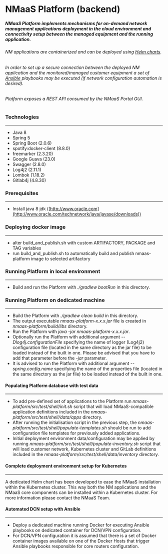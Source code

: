 # NMaaS Platform (backend)

##### NMaaS Platform implements mechanisms for on-demand network management applications deployment in the cloud environment and connectivity setup between the managed equipment and the running application.

###### NM applications are containerized and can be deployed using [Helm charts](https://helm.sh/).
###### In order to set up a secure connection between the deployed NM application and the monitored/managed customer equipment a set of [Ansible](https://www.ansible.com/) playbooks may be executed (if network configuration automation is desired).

###### Platform exposes a REST API consumed by the NMaaS Portal GUI.
#
### Technologies
---
 * Java 8
 * Spring 5
 * Spring Boot (2.0.6)
 * spotify:docker-client (8.8.0)
 * freemarker (2.3.20)
 * Google Guava (23.0)
 * Swagger (2.8.0)
 * Log4j2 (2.11.1)
 * Lombok (1.18.2)
 * Gitlab4j (4.8.30)

### Prerequisites
---
  + Install java 8 jdk ([http://www.oracle.com](http://www.oracle.com/technetwork/java/javase/downloads))

### Deploying docker image
---
  + alter build_and_publish.sh with custom ARTIFACTORY, PACKAGE and TAG variables
  + run build_and_publish.sh to automatically build and publish nmaas-platform image to selected artifactory
  
### Running Platform in local environment
---
  + Build and run the Platform with *./gradlew bootRun* in this directory.

### Running Platform on dedicated machine
---
  + Build the Platform with *./gradlew clean build* in this directory.
  + The output executable *nmaas-platform-x.x.x.jar* file is created in *nmaas-platform/build/libs* directory.
  + Run the Platform with *java -jar nmaas-platform-x.x.x.jar*.
  + Optionally run the Platform with additional argument *--Dlog4j.configurationFile* specifying the name of logger (Log4j2) configuration file (located in the same directory as the jar file) to be loaded instead of the built in one. Please be advised that you have to add that parameter before the *-jar* parameter.
  + It is advised to run the Platform with additional argument *--spring.config.name* specifying the name of the properties file (located in the same directory as the jar file) to be loaded instead of the built in one.

#### Populating Platform database with test data
---
  + To add pre-defined set of applications to the Platform run *nmaas-platform/src/test/shell/init.sh* script that will load NMaaS-compatible application definitions included in the *nmaas-platform/src/test/shell/data/apps* directory.
  + After running the initialisation script in the previous step, the *nmaas-platform/src/test/shell/populate-templates.sh* should be run to add configuration file templates for previously added applications.
  + Initial deployment environment data/configuration may be applied by running *nmaas-platform/src/test/shell/populate-inventory.sh* script that will load customer network, Kubernetes cluster and GitLab definitions included in the *nmaas-platform/src/test/shell/data/inventory* directory.

#### Complete deployment environment setup for Kubernetes
---
  A dedicated Helm chart has been developed to ease the NMaaS installation within the Kubernetes cluster. This way both the NM applications and the NMaaS core components can be installed within a Kubernetes cluster. For more information please contact the NMaaS Team.

#### Automated DCN setup with Ansible
---
  + Deploy a dedicated machine running Docker for executing Ansible playbooks on dedicated container for DCN/VPN configuration.
  + For DCN/VPN configuration it is assumed that there is a set of Docker container images available on one of the Docker Hosts that trigger Ansible playbooks responsible for core routers configuration.
